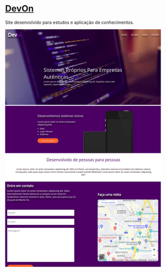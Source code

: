 # <a href="https://devnylo.github.io/DevOn/">DevOn</a>
 Site desenvolvido para estudos e aplicação de conhecimentos.
 
 <img src="https://github.com/DevNylo/DevNylo/blob/main/Preview-Pages/DevOn1.png" width="700"></img>
 <img src="https://github.com/DevNylo/DevNylo/blob/main/Preview-Pages/DevOn2.png" width="700"></img>
 <img src="https://github.com/DevNylo/DevNylo/blob/main/Preview-Pages/DevOn3.png" width="700"></img>
